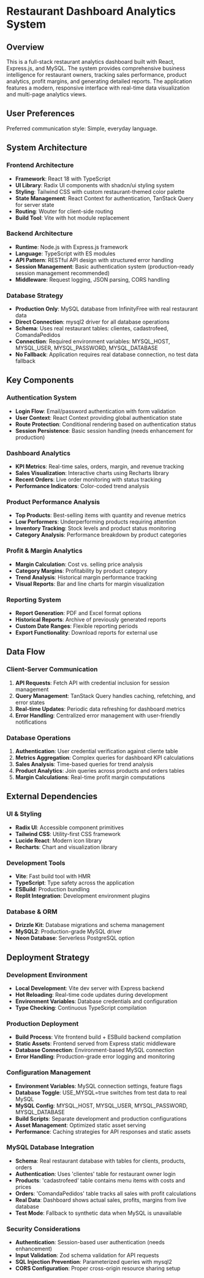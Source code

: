 # Restaurant Dashboard Analytics System

## Overview

This is a full-stack restaurant analytics dashboard built with React, Express.js, and MySQL. The system provides comprehensive business intelligence for restaurant owners, tracking sales performance, product analytics, profit margins, and generating detailed reports. The application features a modern, responsive interface with real-time data visualization and multi-page analytics views.

## User Preferences

Preferred communication style: Simple, everyday language.

## System Architecture

### Frontend Architecture
- **Framework**: React 18 with TypeScript
- **UI Library**: Radix UI components with shadcn/ui styling system
- **Styling**: Tailwind CSS with custom restaurant-themed color palette
- **State Management**: React Context for authentication, TanStack Query for server state
- **Routing**: Wouter for client-side routing
- **Build Tool**: Vite with hot module replacement

### Backend Architecture
- **Runtime**: Node.js with Express.js framework
- **Language**: TypeScript with ES modules
- **API Pattern**: RESTful API design with structured error handling
- **Session Management**: Basic authentication system (production-ready session management recommended)
- **Middleware**: Request logging, JSON parsing, CORS handling

### Database Strategy
- **Production Only**: MySQL database from InfinityFree with real restaurant data
- **Direct Connection**: mysql2 driver for all database operations
- **Schema**: Uses real restaurant tables: clientes, cadastrofeed, ComandaPedidos
- **Connection**: Required environment variables: MYSQL_HOST, MYSQL_USER, MYSQL_PASSWORD, MYSQL_DATABASE
- **No Fallback**: Application requires real database connection, no test data fallback

## Key Components

### Authentication System
- **Login Flow**: Email/password authentication with form validation
- **User Context**: React Context providing global authentication state
- **Route Protection**: Conditional rendering based on authentication status
- **Session Persistence**: Basic session handling (needs enhancement for production)

### Dashboard Analytics
- **KPI Metrics**: Real-time sales, orders, margin, and revenue tracking
- **Sales Visualization**: Interactive charts using Recharts library
- **Recent Orders**: Live order monitoring with status tracking
- **Performance Indicators**: Color-coded trend analysis

### Product Performance Analysis
- **Top Products**: Best-selling items with quantity and revenue metrics
- **Low Performers**: Underperforming products requiring attention
- **Inventory Tracking**: Stock levels and product status monitoring
- **Category Analysis**: Performance breakdown by product categories

### Profit & Margin Analytics
- **Margin Calculation**: Cost vs. selling price analysis
- **Category Margins**: Profitability by product category
- **Trend Analysis**: Historical margin performance tracking
- **Visual Reports**: Bar and line charts for margin visualization

### Reporting System
- **Report Generation**: PDF and Excel format options
- **Historical Reports**: Archive of previously generated reports
- **Custom Date Ranges**: Flexible reporting periods
- **Export Functionality**: Download reports for external use

## Data Flow

### Client-Server Communication
1. **API Requests**: Fetch API with credential inclusion for session management
2. **Query Management**: TanStack Query handles caching, refetching, and error states
3. **Real-time Updates**: Periodic data refreshing for dashboard metrics
4. **Error Handling**: Centralized error management with user-friendly notifications

### Database Operations
1. **Authentication**: User credential verification against cliente table
2. **Metrics Aggregation**: Complex queries for dashboard KPI calculations
3. **Sales Analysis**: Time-based queries for trend analysis
4. **Product Analytics**: Join queries across products and orders tables
5. **Margin Calculations**: Real-time profit margin computations

## External Dependencies

### UI & Styling
- **Radix UI**: Accessible component primitives
- **Tailwind CSS**: Utility-first CSS framework
- **Lucide React**: Modern icon library
- **Recharts**: Chart and visualization library

### Development Tools
- **Vite**: Fast build tool with HMR
- **TypeScript**: Type safety across the application
- **ESBuild**: Production bundling
- **Replit Integration**: Development environment plugins

### Database & ORM
- **Drizzle Kit**: Database migrations and schema management
- **MySQL2**: Production-grade MySQL driver
- **Neon Database**: Serverless PostgreSQL option

## Deployment Strategy

### Development Environment
- **Local Development**: Vite dev server with Express backend
- **Hot Reloading**: Real-time code updates during development
- **Environment Variables**: Database credentials and configuration
- **Type Checking**: Continuous TypeScript compilation

### Production Deployment
- **Build Process**: Vite frontend build + ESBuild backend compilation
- **Static Assets**: Frontend served from Express static middleware
- **Database Connection**: Environment-based MySQL connection
- **Error Handling**: Production-grade error logging and monitoring

### Configuration Management
- **Environment Variables**: MySQL connection settings, feature flags
- **Database Toggle**: USE_MYSQL=true switches from test data to real MySQL
- **MySQL Config**: MYSQL_HOST, MYSQL_USER, MYSQL_PASSWORD, MYSQL_DATABASE
- **Build Scripts**: Separate development and production configurations
- **Asset Management**: Optimized static asset serving
- **Performance**: Caching strategies for API responses and static assets

### MySQL Database Integration
- **Schema**: Real restaurant database with tables for clients, products, orders
- **Authentication**: Uses 'clientes' table for restaurant owner login
- **Products**: 'cadastrofeed' table contains menu items with costs and prices
- **Orders**: 'ComandaPedidos' table tracks all sales with profit calculations
- **Real Data**: Dashboard shows actual sales, profits, margins from live database
- **Test Mode**: Fallback to synthetic data when MySQL is unavailable

### Security Considerations
- **Authentication**: Session-based user authentication (needs enhancement)
- **Input Validation**: Zod schema validation for API requests
- **SQL Injection Prevention**: Parameterized queries with mysql2
- **CORS Configuration**: Proper cross-origin resource sharing setup